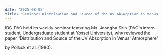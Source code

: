```yaml
---
date: '2025-08-05'
title: 'Seminar: Distribution and Source of the UV Absorption in Venus' Atmosphere'
---
```


IBS-PAG held its weekly seminar featuring Ms. Jeongha Shin (PAG's intern student, Undergraduate student at Yonsei University),
who reviewed the paper "Distribution and Source of the UV Absorption in Venus' Atmosphere" 

by Pollack et al. (1980).
